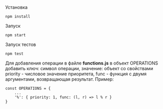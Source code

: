 Установка
```
npm install
```
Запуск
```
npm start
```
Запуск тестов
```
npm test
```

Для добавления операции в файле **functions.js** в объект OPERATIONS добавить ключ: символ операции, значение: объект со свойствами priority - числовое значение приоритета, func - функция с двумя аргументами, возвращающая результат. Пример:
```
const OPERATIONS = {
    ...
    '%': { priority: 1, func: (l, r) => l % r }
}
```